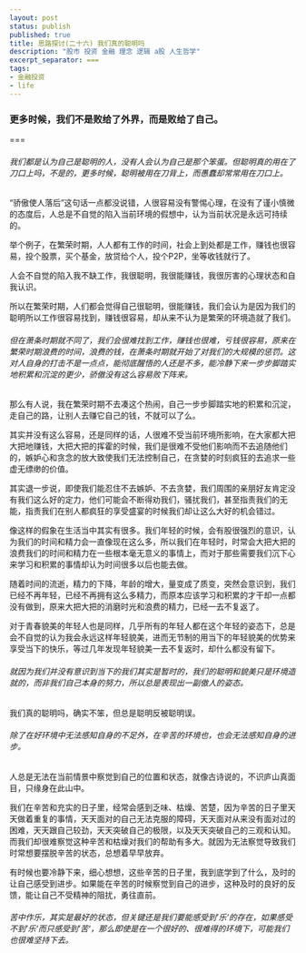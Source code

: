 ```yaml
---
layout: post
status: publish
published: true
title: 思路探讨(二十六) 我们真的聪明吗
description: "股市 投资 金融 理念 逻辑 a股 人生哲学"
excerpt_separator: ===
tags:
- 金融投资
- life
---
```


### 更多时候，我们不是败给了外界，而是败给了自己。

===

###### 我们都是认为自己是聪明的人，没有人会认为自己是那个笨蛋。但聪明真的用在了刀口上吗，不是的，更多时候，聪明被用在刀背上，而愚蠢却常常用在刀口上。

“骄傲使人落后”这句话一点都没说错，人很容易没有警惕心理，在没有了谨小慎微的态度后，人总是不自觉的陷入当前环境的假想中，认为当前状况是永远可持续的。

举个例子，在繁荣时期，人人都有工作的时间，社会上到处都是工作，赚钱也很容易，投个股票，买个基金，放贷给个人，投个P2P，坐等收钱就行了。

人会不自觉的陷入我不缺工作，我很聪明，我很能赚钱，我很厉害的心理状态和自我认识。

所以在繁荣时期，人们都会觉得自己很聪明，很能赚钱，我们会认为是因为我们的聪明所以工作很容易找到，赚钱很容易，却从来不认为是繁荣的环境造就了我们。

###### 但在萧条时期就不同了，我们会很难找到工作，赚钱也很难，亏钱很容易，原来在繁荣时期浪费的时间，浪费的钱，在萧条时期就开始了对我们的大规模的惩罚。这对人自身的打击不是一点点，能彻底醒悟的人还是不多，能冷静下来一步步脚踏实地积累和沉淀的更少，骄傲没有这么容易败下阵来。

那么有人说，我在繁荣时期不去凑这个热闹，自己一步步脚踏实地的积累和沉淀，走自己的路，让别人去赚它自己的钱，不就可以了么。

其实并没有这么容易，还是同样的话，人很难不受当前环境所影响，在大家都大把大把地赚钱，大把大把的挥霍的时候，我们是很难不受他们影响而不去追随他们的，嫉妒心和贪念的放大致使我们无法控制自己，在贪婪的时刻疯狂的去追求一些虚无缥缈的价值。

其实退一步说，即使我们能忍住不去嫉妒、不去贪婪，我们周围的亲朋好友肯定没有我们这么好的定力，他们可能会不断得劝我们，骚扰我们，甚至指责我们的无能，指责我们在别人都疯狂的享受盛宴的时候我们却让这么大好的机会错过。

像这样的假象在生活当中其实有很多。我们年轻的时候，会有股很强烈的意识，认为我们的时间和精力会一直像现在这么多，所以我们在年轻时，时常会大把大把的浪费我们的时间和精力在一些根本毫无意义的事情上，而对于那些需要我们沉下心来学习和积累的事情却认为时间很多以后也能去做。

随着时间的流逝，精力的下降，年龄的增大，量变成了质变，突然会意识到，我们已经不再年轻，已经不再拥有这么多精力，而原本应该学习和积累的才干却一点都没有做到，原来大把大把的消磨时光和浪费的精力，已经一去不复返了。

对于青春貌美的年轻人也是同样，几乎所有的年轻人都在这个年轻的姿态下，总是会不自觉的认为我会永远这样年轻貌美，进而无节制的用当下的年轻貌美的优势来享受当下的快乐，等过几年发现年轻貌美一去不复返时，却什么都没有留下。

###### 就因为我们并没有意识到当下的我们其实是暂时的，我们的聪明和貌美只是环境造就的，而非我们自己本身的努力，所以总是表现出一副傲人的姿态。

我们真的聪明吗，确实不笨，但总是聪明反被聪明误。

###### 除了在好环境中无法感知自身的不足外，在辛苦的环境也，也会无法感知自身的进步。

人总是无法在当前情景中察觉到自己的位置和状态，就像古诗说的，不识庐山真面目，只缘身在此山中。

我们在辛苦和充实的日子里，经常会感到乏味、枯燥、苦楚，因为辛苦的日子里天天做着重复的事情，天天面对的自己无法克服的障碍，天天面对从来没有面对过的困难，天天跟自己较劲，天天突破自己的极限，以及天天突破自己的三观和认知。而我们却很难察觉这种辛苦和枯燥对我们的帮助有多大。就因为无法察觉导致我们时常想要摆脱辛苦的状态，总想着早早放弃。

有时候也要冷静下来，细心想想，这些辛苦的日子里，我到底学到了什么，及时的让自己感受到进步。如果能在辛苦的时候察觉到自己的进步，这种及时的良好的反馈，能让自己不受精神的阻扰，勇往直前。

###### 苦中作乐，其实是最好的状态，但关键还是我们要能感受到’乐‘的存在，如果感受不到’乐‘而只感受到’苦‘，那么即使是在一个很好的、很难得的环境下，可能我们也很难坚持下去。

